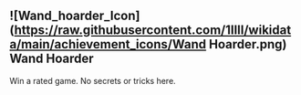 ## ![Wand_hoarder_Icon](https://raw.githubusercontent.com/1IlIl/wikidata/main/achievement_icons/Wand Hoarder.png) Wand Hoarder





Win a rated game. No secrets or tricks here.

